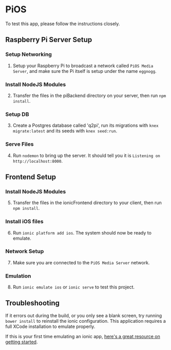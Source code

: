 # PiOS

To test this app, please follow the instructions closely.

## Raspberry Pi Server Setup
### Setup Networking
1. Setup your Raspberry Pi to broadcast a network called `PiOS Media Server`, and make sure the Pi itself is setup under the name `eggnogg`.

### Install NodeJS Modules
2. Transfer the files in the piBackend directory on your server, then run `npm install`.

### Setup DB
3. Create a Postgres database called 'q2pi', run its migrations with `knex migrate:latest` and its seeds with `knex seed:run`.

### Serve Files
4. Run `nodemon` to bring up the server. It should tell you it is `Listening on http://localhost:8000`.

## Frontend Setup
### Install NodeJS Modules
5. Transfer the files in the ionicFrontend directory to your client, then run `npm install`.

### Install iOS files
6. Run `ionic platform add ios`. The system should now be ready to emulate.

### Network Setup
7. Make sure you are connected to the `PiOS Media Server` network.

### Emulation
8. Run `ionic emulate ios` or `ionic serve` to test this project.

## Troubleshooting
If it errors out during the build, or you only see a blank screen, try running `bower install` to reinstall the ionic configuration. This application requires a full XCode installation to emulate properly.

If this is your first time emulating an ionic app, [here's a great resource on getting started](https://www.pluralsight.com/blog/software-development/ionic-framework-on-mac-and-windows).
